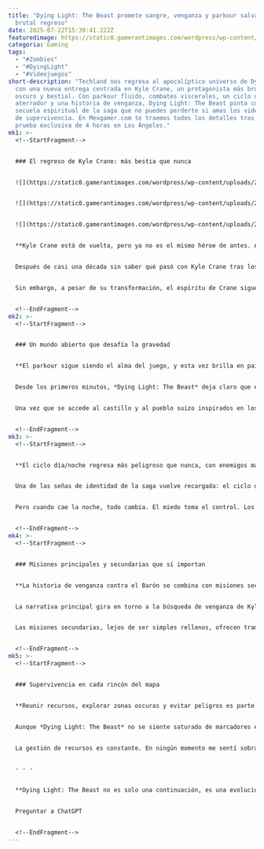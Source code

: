 ```yaml
---
title: "Dying Light: The Beast promete sangre, venganza y parkour salvaje en su
  brutal regreso"
date: 2025-07-22T15:39:41.222Z
featuredimage: https://static0.gamerantimages.com/wordpress/wp-content/uploads/2025/07/dying-light-the-beast-kyle-crane-preview.jpg?q=70&fit=crop&w=1140&h=&dpr=1
categoria: Gaming
tags:
  - "#Zombies"
  - "#DyingLight"
  - "#Videojuegos"
short-description: "Techland nos regresa al apocalíptico universo de Dying Light
  con una nueva entrega centrada en Kyle Crane, un protagonista más brutal,
  oscuro y bestial. Con parkour fluido, combates viscerales, un ciclo día/noche
  aterrador y una historia de venganza, Dying Light: The Beast pinta como una
  secuela espiritual de la saga que no puedes perderte si amas los videojuegos
  de supervivencia. En Mexgamer.com te traemos todos los detalles tras una
  prueba exclusiva de 4 horas en Los Ángeles."
mk1: >-
  <!--StartFragment-->


  ### El regreso de Kyle Crane: más bestia que nunca


  ![](https://static0.gamerantimages.com/wordpress/wp-content/uploads/2025/07/dying-light-the-beast-cover-no-logo.jpg?q=49&fit=crop&w=750&h=422&dpr=2)


  ![](https://static0.gamerantimages.com/wordpress/wp-content/uploads/2025/07/dying-light-the-beast-human-enemies-1.jpg?q=49&fit=crop&w=750&h=422&dpr=2)


  ![](https://static0.gamerantimages.com/wordpress/wp-content/uploads/2025/06/dying-light_-the-beast-screenshot-17.jpg?q=49&fit=crop&w=750&h=422&dpr=2)


  **Kyle Crane está de vuelta, pero ya no es el mismo héroe de antes. Ahora es mitad hombre, mitad monstruo.**


  Después de casi una década sin saber qué pasó con Kyle Crane tras los eventos de *Dying Light: The Following*, Techland finalmente responde a esa pregunta con *Dying Light: The Beast*. En esta nueva entrega, retomamos el control del protagonista original, aunque ahora más endurecido, violento y lleno de cicatrices físicas y emocionales. Su rostro perpetuamente fruncido dice mucho del sufrimiento que ha vivido, torturado por el Barón durante años.


  Sin embargo, a pesar de su transformación, el espíritu de Crane sigue presente. Todavía lanza bromas sarcásticas, todavía ayuda a quienes lo necesitan y mantiene ese equilibrio entre ser un justiciero urbano y un superviviente despiadado. Es un regreso nostálgico y al mismo tiempo renovado, ideal para quienes jugaron el primer título y quieren ver cómo evoluciona su historia personal.


  <!--EndFragment-->
mk2: >-
  <!--StartFragment-->


  ### Un mundo abierto que desafía la gravedad


  **El parkour sigue siendo el alma del juego, y esta vez brilla en paisajes sorprendentes como Castor Woods y castillos al estilo suizo.**


  Desde los primeros minutos, *Dying Light: The Beast* deja claro que el parkour sigue siendo un pilar fundamental. A pesar de que Castor Woods —el área boscosa donde comienza la acción— no es el escenario ideal para correr por paredes, el juego logra adaptar sus mecánicas a este entorno. Subir rocas, saltar desde troncos, y explorar cada rincón se convierte en una experiencia fluida, casi sin límites aparentes.


  Una vez que se accede al castillo y al pueblo suizo inspirados en los Alpes, el juego alcanza nuevas alturas en diseño de niveles. El ambiente urbano y vertical permite aprovechar al máximo las habilidades de Crane. Saltos riesgosos, entradas secretas por ventanas y rutas ocultas con recursos vitales son parte constante de la exploración. Incluso durante las persecuciones nocturnas, cuando los volátiles te acechan, el parkour se convierte en tu única salida real.


  <!--EndFragment-->
mk3: >-
  <!--StartFragment-->


  **El ciclo día/noche regresa más peligroso que nunca, con enemigos más violentos y entornos más hostiles en la oscuridad.**


  Una de las señas de identidad de la saga vuelve recargada: el ciclo día/noche. Durante el día, Kyle se siente como una verdadera bestia. Golpea con palas, fabrica molotovs, desmiembra zombis y se convierte en una máquina de matar imparable. El nuevo sistema de gore que Techland ha desarrollado permite un nivel de violencia y detalle grotesco impresionante: huesos expuestos, mandíbulas arrancadas, cabezas trituradas... cada combate se siente visceral y sangriento.


  Pero cuando cae la noche, todo cambia. El miedo toma el control. Los volátiles patrullan las calles y cualquier paso en falso puede significar la muerte. En un momento tenso del juego, tuve que esconderme y usar el “sentido de supervivencia” para detectar a cuatro volátiles cerca. Esa sensación de vulnerabilidad es real y contrasta perfectamente con el poder que uno siente durante el día. Es esta dualidad —ser cazador y presa— lo que mantiene la tensión constante y define la esencia de *Dying Light: The Beast*.


  <!--EndFragment-->
mk4: >-
  <!--StartFragment-->


  ### Misiones principales y secundarias que sí importan


  **La historia de venganza contra el Barón se combina con misiones secundarias profundas y conmovedoras.**


  La narrativa principal gira en torno a la búsqueda de venganza de Kyle contra el Barón, su torturador durante una década. Pero esta motivación se matiza por la naturaleza empática del personaje, que no puede evitar ayudar a otros. Esta dualidad se refleja en las decisiones y relaciones que vamos construyendo a lo largo de la historia.


  Las misiones secundarias, lejos de ser simples rellenos, ofrecen tramas emotivas y complejas. Una de ellas, donde ayudamos a un anciano con demencia a redimirse por errores del pasado, destaca por su sensibilidad y gran escritura. Además, el regreso de los puzzles de cables añade variedad al gameplay, obligándonos a pensar más allá del parkour. A esto se suman las luchas contra las quimeras, enemigos únicos con patrones propios que requieren estrategia, recursos y buena preparación. Algunas de estas criaturas podrían incluso guardar una conexión misteriosa con Kyle... ¿acaso son reflejo de su transformación?


  <!--EndFragment-->
mk5: >-
  <!--StartFragment-->


  ### Supervivencia en cada rincón del mapa


  **Reunir recursos, explorar zonas oscuras y evitar peligros es parte esencial del ciclo de juego.**


  Aunque *Dying Light: The Beast* no se siente saturado de marcadores en el mapa, cada actividad secundaria tiene un propósito claro: sobrevivir. Las Dark Zones, por ejemplo, son edificios cerrados repletos de infectados, donde moverse rápido y en silencio es vital. Los convoys militares ofrecen botines valiosos, pero están protegidos por enemigos y requieren tarjetas especiales para acceder.


  La gestión de recursos es constante. En ningún momento me sentí sobrado de objetos. Las vendas, molotovs, trampas y municiones escaseaban, y eso hacía que cada combate tuviera peso. Esto obliga a planear bien cada ruta de parkour, registrar cada habitación, y elegir cuándo enfrentar o evitar una amenaza. Techland logra equilibrar la acción con la tensión propia de un survival horror.


  - - -


  **Dying Light: The Beast no es solo una continuación, es una evolución.** Techland ha escuchado a sus fans y ha reunido lo mejor de sus dos entregas anteriores para ofrecernos una experiencia intensa, rica en mecánicas, con una historia atrapante y un mundo que se siente vivo y letal al mismo tiempo. En Mexgamer.com estaremos atentos a su lanzamiento en agosto, porque si las primeras cuatro horas son una muestra, lo que viene será espectacular.


  Preguntar a ChatGPT


  <!--EndFragment-->
---
```

